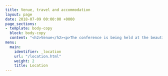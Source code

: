 ```yaml
---
title: Venue, travel and accommodation
layout: page
date: 2018-07-09 00:00:00 +0000
page_sections:
- template: body-copy
  block: body-copy
  content: "<h2>Venue</h2><p>The conference is being held at the beautiful Grand Hyatt</p><p>Hello</p>"
menu:
  main:
    identifier: _location
    url: "/location.html"
    weight: 2
    title: Location
---
```


